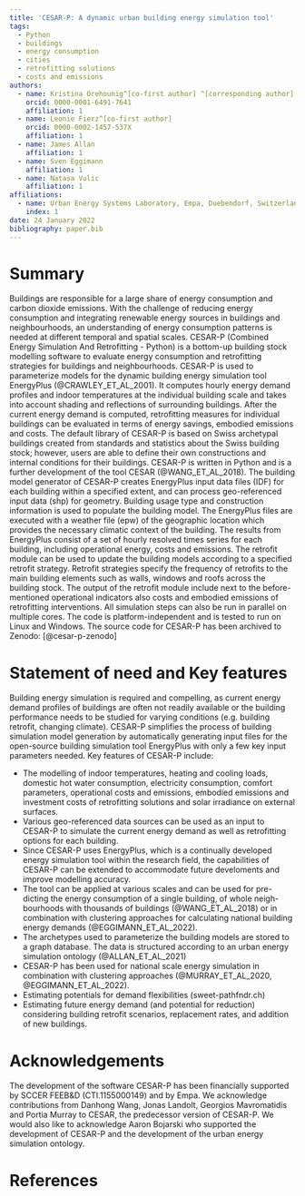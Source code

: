```yaml
---
title: 'CESAR-P: A dynamic urban building energy simulation tool'
tags:
  - Python
  - buildings
  - energy consumption
  - cities
  - retrofitting solutions
  - costs and emissions
authors:
  - name: Kristina Orehounig^[co-first author] ^[corresponding author] 
    orcid: 0000-0001-6491-7641
    affiliation: 1
  - name: Leonie Fierz^[co-first author]
    orcid: 0000-0002-1457-537X
    affiliation: 1
  - name: James Allan
    affiliation: 1
  - name: Sven Eggimann
    affiliation: 1 
  - name: Natasa Vulic
    affiliation: 1 
affiliations:
  - name: Urban Energy Systems Laboratory, Empa, Duebendorf, Switzerland
    index: 1
date: 24 January 2022
bibliography: paper.bib
---
```


# Summary 

Buildings are responsible for a large share of energy consumption and carbon 
dioxide emissions. With the challenge of reducing energy consumption and 
integrating renewable energy sources in buildings and neighbourhoods, an 
understanding of energy consumption patterns is needed at different temporal 
and spatial scales. CESAR-P (Combined Energy Simulation And Retrofitting - 
Python) is a bottom-up building stock modelling software to evaluate energy 
consumption and retrofitting strategies for buildings and neighbourhoods. 
CESAR-P is used to parameterize models for the dynamic building energy 
simulation tool EnergyPlus (@CRAWLEY_ET_AL_2001). It computes hourly energy 
demand profiles and indoor temperatures at the individual building scale and 
takes into account shading and reflections of surrounding buildings. After the 
current energy demand is computed, retrofitting measures for individual 
buildings can be evaluated in terms of energy savings, embodied emissions and 
costs. The default library of CESAR-P is based on Swiss archetypal buildings 
created from standards and statistics about the Swiss building stock; however, 
users are able to define their own constructions and internal conditions for 
their buildings. CESAR-P is written in Python and is a further development of 
the tool CESAR (@WANG_ET_AL_2018). The building model generator of CESAR-P 
creates EnergyPlus input data files (IDF) for each building within a specified 
extent, and can process geo-referenced input data (shp) for geometry. Building 
usage type and construction information is used to populate the building model. 
The EnergyPlus files are executed with a weather file (epw) of the geographic 
location which provides the necessary climatic context of the building. The 
results from EnergyPlus consist of a set of hourly resolved times series for 
each building, including operational energy, costs and emissions. The retrofit 
module can be used to update the building models according to a specified 
retrofit strategy. Retrofit strategies specify the frequency of retrofits to 
the main building elements such as walls, windows and roofs across the building 
stock. The output of the retrofit module include next to the before-mentioned 
operational indicators also costs and embodied emissions of retrofitting 
interventions. All simulation steps can also be run in parallel on multiple 
cores. The code is platform-independent and is tested to run on Linux and 
Windows. The source code for CESAR-P has been archived to Zenodo: 
[@cesar-p-zenodo] 

# Statement of need and Key features 

Building energy simulation is required and compelling, as current energy demand 
profiles of buildings are often not readily available or the building 
performance needs to be studied for varying conditions (e.g. building retrofit, 
changing climate). CESAR-P simplifies the process of building simulation model 
generation by automatically generating input files for the open-source building 
simulation tool EnergyPlus with only a few key input parameters needed. Key 
features of CESAR-P include: 

- The modelling of indoor temperatures, heating and cooling loads, domestic hot 
  water consumption, electricity consumption, comfort parameters, operational 
  costs and emissions, embodied emissions and investment costs of retrofitting 
  solutions and solar irradiance on external surfaces.
- Various geo-referenced data sources can be used as an input to CESAR-P 
  to simulate the current energy demand as well as retrofitting options for 
  each building.
- Since CESAR-P uses EnergyPlus, which is a continually developed energy 
  simulation tool within the research field, the capabilities of CESAR-P can 
  be extended to accommodate future develoments and improve modelling accuracy.
- The tool can be applied at various scales and can be used for pre-dicting the
  energy consumption of a single building, of whole neigh-bourhoods with thousands 
  of buildings (@WANG_ET_AL_2018) or in combination with clustering approaches 
  for calculating national building energy demands (@EGGIMANN_ET_AL_2022). 
- The archetypes used to parameterize the building models are stored to a 
  graph database. The data is structured according to an urban energy 
  simulation ontology (@ALLAN_ET_AL_2021) 
- CESAR-P has been used for national scale energy simulation in combination with 
  clustering approaches (@MURRAY_ET_AL_2020, @EGGIMANN_ET_AL_2022).
- Estimating potentials for demand flexibilities (sweet-pathfndr.ch)
- Estimating future energy demand (and potential for reduction) considering 
  building retrofit scenarios, replacement rates, and addition of new buildings. 

# Acknowledgements 

The development of the software CESAR-P has been financially supported by SCCER 
FEEB&D (CTI.1155000149) and by Empa. We acknowledge contributions from Danhong 
Wang, Jonas Landolt, Georgios Mavromatidis and Portia Murray to CESAR, the 
predecessor version of CESAR-P. We would also like to acknowledge Aaron Bojarski 
who supported the development of CESAR-P and the development of the urban energy 
simulation ontology. 

# References 

